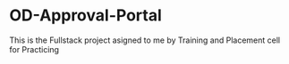 # OD-Approval-Portal
This is the Fullstack project asigned to me by Training and Placement cell for Practicing
